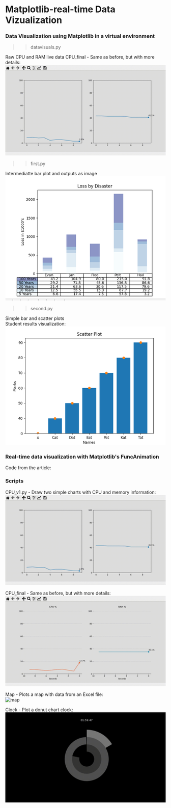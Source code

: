 # Matplotlib-real-time Data Vizualization

### Data Visualization using Matplotlib in a virtual environment

>>datavisuals.py

Raw CPU and RAM live data
CPU_final - Same as before, but with more details:  
![cpu](resources/cpu_v1.gif)  

>>first.py

Intermediatte bar plot and outputs as image <br>
![first](resources/first.PNG)  

>>second.py

Simple bar and scatter plots <br>
Student results visualization:  
![second](resources/second.PNG)  




### Real-time data visualization with Matplotlib's FuncAnimation

Code from the article:  


### Scripts  

CPU_v1.py - Draw two simple charts with CPU and memory information:  
![cpu_v1](resources/cpu_v1.gif)  

CPU_final - Same as before, but with more details:  
![cpu](resources/cpulivedata.gif)  

Map - Plots a map with data from an Excel file:  
![map](resources/map.gif)  
  
Clock - Plot a donut chart clock:
![clock](resources/clocktime.gif)
